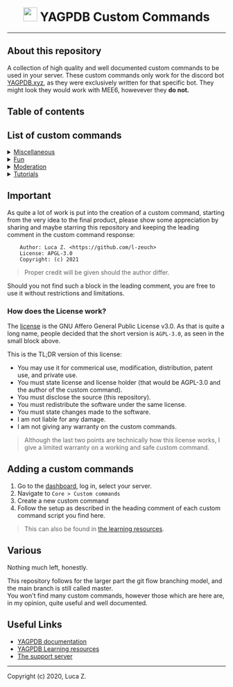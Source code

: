 <h1 align="center"><img src="https://yagpdb.xyz/static/img/logo_y.png" height=32px width=32px></img>&nbspYAGPDB Custom Commands</h1>

---
## About this repository
A collection of high quality and well documented custom commands to be used in your server.
These custom commands only work for the discord bot [YAGPDB.xyz](https://yagpdb.xyz), as they were exclusively written for that specific bot. They might look they would work with MEE6, howevever they **do not.**

## Table of contents


## List of custom commands

<details>
<summary><a href="./misc">Miscellaneous</a></summary>

* bookmark
* reaction bookmark
</details>

<details>
<summary><a href="./fun">Fun</a></summary>

* Pokemon custom command package
</details>

<details>
<summary><a href="./moderation">Moderation</a></summary>

* Report System v2
</details>

<details>
<summary><a href="./tutorials">Tutorials</a></summary>

* execCC - A detailed guide
</details>

## Important
As quite a lot of work is put into the creation of a custom command, starting from the very idea to the final product, please show some appreciation by sharing and maybe starring this repository and keeping the leading comment in the custom command response:

```
    Author: Luca Z. <https://github.com/l-zeuch>
    License: APGL-3.0
    Copyright: (c) 2021
```
> Proper credit will be given should the author differ.

Should you not find such a block in the leading comment, you are free to use it without restrictions and limitations.

### How does the License work?
The [license](LICENSE) is the GNU Affero General Public License v3.0. As that is quite a long name, people decided that the short version is `AGPL-3.0`, as seen in the small block above.

This is the TL;DR version of this license:

* You may use it for commerical use, modification, distribution, patent use, and private use.
* You must state license and license holder (that would be AGPL-3.0 and the author of the custom command).
* You must disclose the source (this repository).
* You must redistribute the software under the same license.
* You must state changes made to the software.
* I am not liable for any damage.
* I am not giving any warranty on the custom commands.

> Although the last two points are technically how this license works, I give a limited warranty on a working and safe custom command.

## Adding a custom commands
1. Go to the [dashboard](https://yagpdb.xyz/manage), log in, select your server.
2. Navigate to `Core > Custom commands`
3. Create a new custom command
4. Follow the setup as described in the heading comment of each custom command script you find here.

> This can also be found in [the learning resources](https://learn.yagpdb.xyz/the-custom-command-interface).

## Various
Nothing much left, honestly.

This repository follows for the larger part the git flow branching model, and the main branch is still called master.<br/>
You won't find many custom commands, however those which are here are, in my opinion, quite useful and well documented.


## Useful Links
* [YAGPDB documentation](https://docs.yagpdb.xyz)
* [YAGPDB Learning resources](https://learn.yagpdb.xyz)
* [The support server](https://discord.com/invite/5uVyq2E)
---
Copyright (c) 2020, Luca Z.